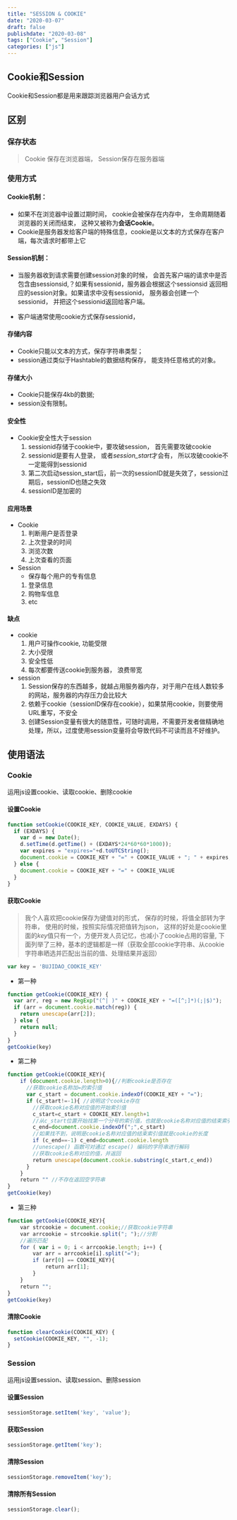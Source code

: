 ```yaml
---
title: "SESSION & COOKIE"
date: "2020-03-07"
draft: false
publishdate: "2020-03-08"
tags: ["Cookie", "Session"]
categories: ["js"]
---
```


## Cookie和Session

Cookie和Session都是用来跟踪浏览器用户会话方式

## 区别

### 保存状态
  > Cookie 保存在浏览器端， Session保存在服务器端

### 使用方式
#### Cookie机制：
  - 如果不在浏览器中设置过期时间， cookie会被保存在内存中， 生命周期随着浏览器的关闭而结束， 这种又被称为**会话Cookie**。
  - Cookie是服务器发给客户端的特殊信息，cookie是以文本的方式保存在客户端，每次请求时都带上它
#### Session机制：
  * 当服务器收到请求需要创建session对象的时候， 会首先客户端的请求中是否包含由sessionsid,？如果有sessionid，服务器会根据这个sessionsid 返回相应的session对象。如果请求中没有sessionid， 服务器会创建一个sessionid， 并把这个sessionid返回给客户端。
  - 客户端通常使用cookie方式保存sessionid，

#### 存储内容
  - Cookie只能以文本的方式，保存字符串类型；
  - session通过类似于Hashtable的数据结构保存， 能支持任意格式的对象。
#### 存储大小
  - Cookie只能保存4kb的数据;
  - session没有限制。
#### 安全性
  * Cookie安全性大于session
    1. sessionid存储于cookie中，要攻破session， 首先需要攻破cookie
    2. sessionid是要有人登录， 或者*session_start*才会有， 所以攻破cookie不一定能得到sessionid
    3. 第二次启动session_start后，前一次的sessionID就是失效了，session过期后，sessionID也随之失效
    4. sessionID是加密的
#### 应用场景
  * Cookie
    1. 判断用户是否登录
    2. 上次登录的时间
    3. 浏览次数
    4. 上次查看的页面
  * Session
    - 保存每个用户的专有信息
    1. 登录信息
    2. 购物车信息
    3. etc
#### 缺点
  - cookie
    1. 用户可操作cookie, 功能受限
    2. 大小受限
    3. 安全性低
    4. 每次都要传送cookie到服务器， 浪费带宽
  - session
    1. Session保存的东西越多，就越占用服务器内存，对于用户在线人数较多的网站，服务器的内存压力会比较大
    2. 依赖于cookie（sessionID保存在cookie），如果禁用cookie，则要使用URL重写，不安全
    3. 创建Session变量有很大的随意性，可随时调用，不需要开发者做精确地处理，所以，过度使用session变量将会导致代码不可读而且不好维护。

## 使用语法
### Cookie
运用js设置cookie、读取cookie、删除cookie
#### 设置Cookie

  ``` js
  function setCookie(COOKIE_KEY, COOKIE_VALUE, EXDAYS) {
    if (EXDAYS) {
      var d = new Date();
      d.setTime(d.getTime() + (EXDAYS*24*60*60*1000));
      var expires = "expires="+d.toUTCString();
      document.cookie = COOKIE_KEY + "=" + COOKIE_VALUE + "; " + expires;
    } else {
      document.cookie = COOKIE_KEY + "=" + COOKIE_VALUE
    }
  }
  ```
#### 获取Cookie
  > 我个人喜欢把cookie保存为键值对的形式， 保存的时候，将值全部转为字符串， 使用的时候，按照实际情况把值转为json， 这样的好处是cookie里面的*key*值只有一个，方便开发人员记忆，也减小了cookie占用的容量, 下面列举了三种，基本的逻辑都是一样（获取全部cookie字符串、从cookie字符串晒选并匹配出当前的值、处理结果并返回）
  ``` js
  var key = 'BUJIDAO_COOKIE_KEY'
  ```
  - 第一种
  ``` js
  function getCookie(COOKIE_KEY) {
    var arr, reg = new RegExp("(^| )" + COOKIE_KEY + "=([^;]*)(;|$)");
    if (arr = document.cookie.match(reg)) {
      return unescape(arr[2]);
    } else {
      return null;
    }
  }
  getCookie(key)
  ```

  - 第二种
  ``` js
  function getCookie(COOKIE_KEY){
      if (document.cookie.length>0){//判断cookie是否存在
        //获取cookie名称加=的索引值
        var c_start = document.cookie.indexOf(COOKIE_KEY + "=");
        if (c_start!=-1){ //说明这个cookie存在
          //获取cookie名称对应值的开始索引值
          c_start=c_start + COOKIE_KEY.length+1
          //从c_start位置开始找第一个分号的索引值，也就是cookie名称对应值的结束索引值
          c_end=document.cookie.indexOf(";",c_start)  
          //如果找不到，说明是cookie名称对应值的结束索引值就是cookie的长度
          if (c_end==-1) c_end=document.cookie.length
          //unescape() 函数可对通过 escape() 编码的字符串进行解码
          //获取cookie名称对应的值，并返回
          return unescape(document.cookie.substring(c_start,c_end))
        }
      }
      return "" //不存在返回空字符串
  }
  getCookie(key)
  ```

  - 第三种
  ``` js
  function getCookie(COOKIE_KEY){
      var strcookie = document.cookie;//获取cookie字符串
      var arrcookie = strcookie.split("; ");//分割
      //遍历匹配
      for ( var i = 0; i < arrcookie.length; i++) {
          var arr = arrcookie[i].split("=");
          if (arr[0] == COOKIE_KEY){
              return arr[1];
          }
      }
      return "";
  }
  getCookie(key)
  ```
#### 清除Cookie

  ``` js
  function clearCookie(COOKIE_KEY) { 
    setCookie(COOKIE_KEY, "", -1); 
  }
  ```

### Session
运用js设置session、读取session、删除session
#### 设置Session
``` js
sessionStorage.setItem('key', 'value');
```
#### 获取Session
``` js
sessionStorage.getItem('key');
```
#### 清除Session
``` js
sessionStorage.removeItem('key');
```
#### 清除所有Session
``` js
sessionStorage.clear();
```